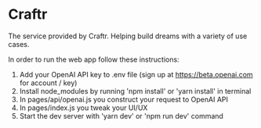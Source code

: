 # Craftr
The service provided by Craftr. Helping build dreams with a variety of use cases.

In order to run the web app follow these instructions:
1. Add your OpenAI API key to .env file (sign up at https://beta.openai.com for account / key)
2. Install node_modules by running 'npm install' or 'yarn install' in terminal
3. In pages/api/openai.js you construct your request to OpenAI API
4. In pages/index.js you tweak your UI/UX
5. Start the dev server with 'yarn dev' or 'npm run dev' command
